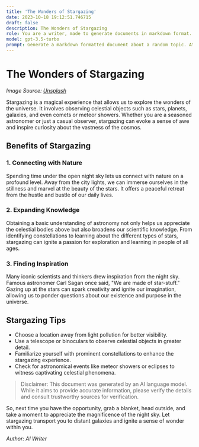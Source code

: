 ```yaml
---
title: 'The Wonders of Stargazing'
date: 2023-10-18 19:12:51.746715
draft: false
description: The Wonders of Stargazing
role: You are a writer, made to generate documents in markdown format. It is very important that all of the documents you generate are in valid markdown format.
model: gpt-3.5-turbo
prompt: Generate a markdown formatted document about a random topic. At the bottom, include a disclaimer explaining that the document was generated by you. The first line of the document should be the title. Make sure that the entire document is in proper markdown format, using a mix of various tags to make the document visually appealing.
---
```


# The Wonders of Stargazing

*Image Source: [Unsplash](https://unsplash.com/photos/gMsnXqSdeWI)*

Stargazing is a magical experience that allows us to explore the wonders of the universe. It involves observing celestial objects such as stars, planets, galaxies, and even comets or meteor showers. Whether you are a seasoned astronomer or just a casual observer, stargazing can evoke a sense of awe and inspire curiosity about the vastness of the cosmos.

## Benefits of Stargazing

### 1. Connecting with Nature

Spending time under the open night sky lets us connect with nature on a profound level. Away from the city lights, we can immerse ourselves in the stillness and marvel at the beauty of the stars. It offers a peaceful retreat from the hustle and bustle of our daily lives.

### 2. Expanding Knowledge

Obtaining a basic understanding of astronomy not only helps us appreciate the celestial bodies above but also broadens our scientific knowledge. From identifying constellations to learning about the different types of stars, stargazing can ignite a passion for exploration and learning in people of all ages.

### 3. Finding Inspiration

Many iconic scientists and thinkers drew inspiration from the night sky. Famous astronomer Carl Sagan once said, "We are made of star-stuff." Gazing up at the stars can spark creativity and ignite our imagination, allowing us to ponder questions about our existence and purpose in the universe.

## Stargazing Tips

- Choose a location away from light pollution for better visibility.
- Use a telescope or binoculars to observe celestial objects in greater detail.
- Familiarize yourself with prominent constellations to enhance the stargazing experience.
- Check for astronomical events like meteor showers or eclipses to witness captivating celestial phenomena.

> Disclaimer: This document was generated by an AI language model. While it aims to provide accurate information, please verify the details and consult trustworthy sources for verification.

So, next time you have the opportunity, grab a blanket, head outside, and take a moment to appreciate the magnificence of the night sky. Let stargazing transport you to distant galaxies and ignite a sense of wonder within you.

*Author: AI Writer*
